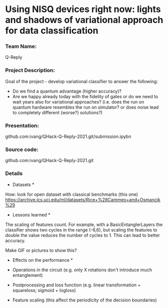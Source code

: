 # Using NISQ devices right now: lights and shadows of variational approach for data classification

### Team Name: 

Q-Reply

### Project Description: 

Goal of the project - develop variational classifier to answer the following:
* Do we find a quantum advantage (higher accuracy)?
* Are we happy already today with the fidelity of gates or do we need to wait years also for variational approaches? (i.e. does the run on quantum hardware resembles the run on simulator? or does noise lead to completely different (worse?) solutions?)

### Presentation: 

github.com:ivang/QHack-Q-Reply-2021.git/submission.ipybn

### Source code: 

github.com:ivang/QHack-Q-Reply-2021.git

### Details

* Datasets *

How: look for open dataset with classical benchmarks (this one)
https://archive.ics.uci.edu/ml/datasets/Rice+%28Cammeo+and+Osmancik%29


* Lessons learned *

The scaling of features count. For example, with a BasicEntanglerLayers the classifier shows two cycles in the range (-6,6), but scaling the features to double the value reduces the number of cycles to 1. This can lead to better accuracy.

Make GIF or pictures to show this?

* Effects on the performance *

* Operations in the circuit (e.g. only X rotations don't introduce much entanglement)
* Postprocessing and loss function (e.g. linear transformation + squareloss; sigmoid + logloss)
* Feature scaling (this affect the periodicity of the decision boundaries)
